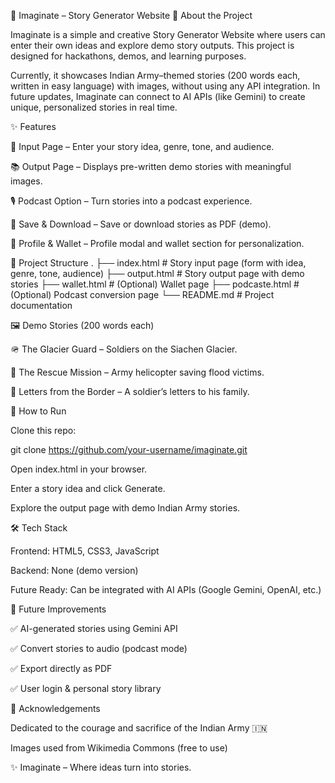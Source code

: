 🌟 Imaginate – Story Generator Website
📖 About the Project

Imaginate is a simple and creative Story Generator Website where users can enter their own ideas and explore demo story outputs.
This project is designed for hackathons, demos, and learning purposes.

Currently, it showcases Indian Army–themed stories (200 words each, written in easy language) with images, without using any API integration.
In future updates, Imaginate can connect to AI APIs (like Gemini) to create unique, personalized stories in real time.

✨ Features

📝 Input Page – Enter your story idea, genre, tone, and audience.

📚 Output Page – Displays pre-written demo stories with meaningful images.

🎙️ Podcast Option – Turn stories into a podcast experience.

💾 Save & Download – Save or download stories as PDF (demo).

👤 Profile & Wallet – Profile modal and wallet section for personalization.

📂 Project Structure
.
├── index.html        # Story input page (form with idea, genre, tone, audience)
├── output.html       # Story output page with demo stories
├── wallet.html       # (Optional) Wallet page
├── podcaste.html     # (Optional) Podcast conversion page
└── README.md         # Project documentation

🖼️ Demo Stories (200 words each)

🪖 The Glacier Guard – Soldiers on the Siachen Glacier.

🚁 The Rescue Mission – Army helicopter saving flood victims.

📜 Letters from the Border – A soldier’s letters to his family.

🚀 How to Run

Clone this repo:

git clone https://github.com/your-username/imaginate.git


Open index.html in your browser.

Enter a story idea and click Generate.

Explore the output page with demo Indian Army stories.

🛠️ Tech Stack

Frontend: HTML5, CSS3, JavaScript

Backend: None (demo version)

Future Ready: Can be integrated with AI APIs (Google Gemini, OpenAI, etc.)

🌟 Future Improvements

✅ AI-generated stories using Gemini API

✅ Convert stories to audio (podcast mode)

✅ Export directly as PDF

✅ User login & personal story library

🙌 Acknowledgements

Dedicated to the courage and sacrifice of the Indian Army 🇮🇳

Images used from Wikimedia Commons (free to use)

✨ Imaginate – Where ideas turn into stories.
